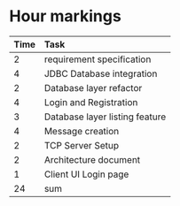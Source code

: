 # Hour markings 

| Time | Task                           |
|:-----|:-------------------------------|
| 2    | requirement specification      |
| 4    | JDBC Database integration      |
| 2    | Database layer refactor        |
| 4    | Login and Registration         |
| 3    | Database layer listing feature |
| 4    | Message creation               |
| 2    | TCP Server Setup               |
| 2    | Architecture document          | 
| 1    | Client UI Login page           |
| 24   | sum                            |
